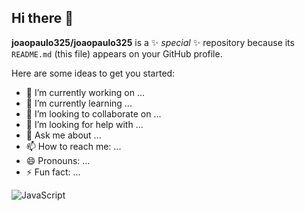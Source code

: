 ## Hi there 👋


**joaopaulo325/joaopaulo325** is a ✨ _special_ ✨ repository because its `README.md` (this file) appears on your GitHub profile.

Here are some ideas to get you started:

- 🔭 I’m currently working on ...
- 🌱 I’m currently learning ...
- 👯 I’m looking to collaborate on ...
- 🤔 I’m looking for help with ...
- 💬 Ask me about ...
- 📫 How to reach me: ...
- 😄 Pronouns: ...
- ⚡ Fun fact: ...


![JavaScript](https://img.shields.io/badge/javascript-%23323330.svg?style=for-the-badge&logo=javascript&logoColor=%23F7DF1E)
